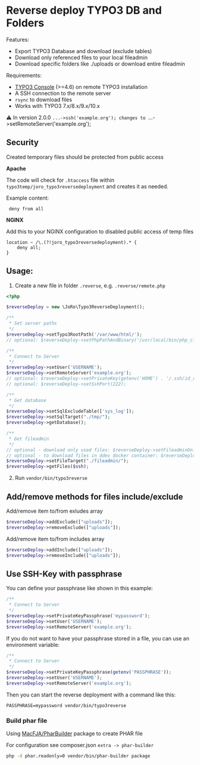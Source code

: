 Reverse deploy TYPO3 DB and Folders
=====================================


Features:
* Export TYPO3 Database and download (exclude tables)
* Download only referenced files to your local fileadmin
* Download specific folders like ./uploads or download entire fileadmin

Requirements:
* [TYPO3 Console](https://packagist.org/packages/helhum/typo3-console) (>=4.6) on remote TYPO3 installation
* A SSH connection to the remote server
* `rsync` to download files
* Works with TYPO3 7.x/8.x/9.x/10.x

:warning: In version 2.0.0 `...->ssh('example.org');
changes to `...->setRemoteServer('example.org');

Security
--------

Created temporary files should be protected from public access

**Apache**

The code will check for `.htaccess` file within `typo3temp/joro_typo3reversedeployment` and creates it as needed.

Example content:

```
 deny from all
``` 

**NGINX**

Add this to your NGINX configuration to disabled public access of temp files

```
location ~ /\.(?!joro_typo3reversedeployment).* {
    deny all;
}
```

Usage:
------

1) Create a new file in folder `.reverse`, e.g. `.reverse/remote.php`

```php
<?php

$reverseDeploy = new \JoRo\Typo3ReverseDeployment();

/**
 * Set server paths
 */
$reverseDeploy->setTypo3RootPath('/var/www/html/');
// optional: $reverseDeploy->setPhpPathAndBinary('/usr/local/bin/php_cli');

/**
 * Connect to Server
 */
$reverseDeploy->setUser('USERNAME');
$reverseDeploy->setRemoteServer('example.org');
// optional: $reverseDeploy->setPrivateKey(getenv('HOME') . '/.ssh/id_rsa');
// optional: $reverseDeploy->setSshPort(222);

/**
 * Get database
 */
$reverseDeploy->setSqlExcludeTable(['sys_log']);
$reverseDeploy->setSqlTarget("./tmp/");
$reverseDeploy->getDatabase();

/**
 * Get fileadmin
 */
// optional - download only used files: $reverseDeploy->setFileadminOnlyUsed(true);
// optional - to download files in ddev docker container: $reverseDeploy->setLocalTempPath('/var/www/web/');
$reverseDeploy->setFileTarget("./fileadmin/");
$reverseDeploy->getFiles($ssh);
```

2) Run `vendor/bin/typo3reverse`

Add/remove methods for files include/exclude
--------------------------------------------

Add/remove item to/from exludes array
```php
$reverseDeploy->addExclude(["uploads"]);
$reverseDeploy->removeExclude(["uploads"]);
```

Add/remove item to/from includes array
```php
$reverseDeploy->addInclude(["uploads"]);
$reverseDeploy->removeInclude(["uploads"]);
```

Use SSH-Key with passphrase
---------------------------

You can define your passphrase like shown in this example:

```php
/**
 * Connect to Server
 */
$reverseDeploy->setPrivateKeyPassphrase('mypassword');
$reverseDeploy->setUser('USERNAME');
$reverseDeploy->setRemoteServer('example.org');
```

If you do not want to have your passphrase stored in a file, you can use an environment variable:

```php
/**
 * Connect to Server
 */
$reverseDeploy->setPrivateKeyPassphrase(getenv('PASSPHRASE'));
$reverseDeploy->setUser('USERNAME');
$reverseDeploy->setRemoteServer('example.org');
```

Then you can start the reverse deployment with a command like this:

```
PASSPHRASE=mypassword vendor/bin/typo3reverse
```

### Build phar file

Using [MacFJA/PharBuilder](https://github.com/MacFJA/PharBuilder) package to create PHAR file

For configuration see composer.json `extra -> phar-builder`

```bash
php -d phar.readonly=0 vendor/bin/phar-builder package
```
